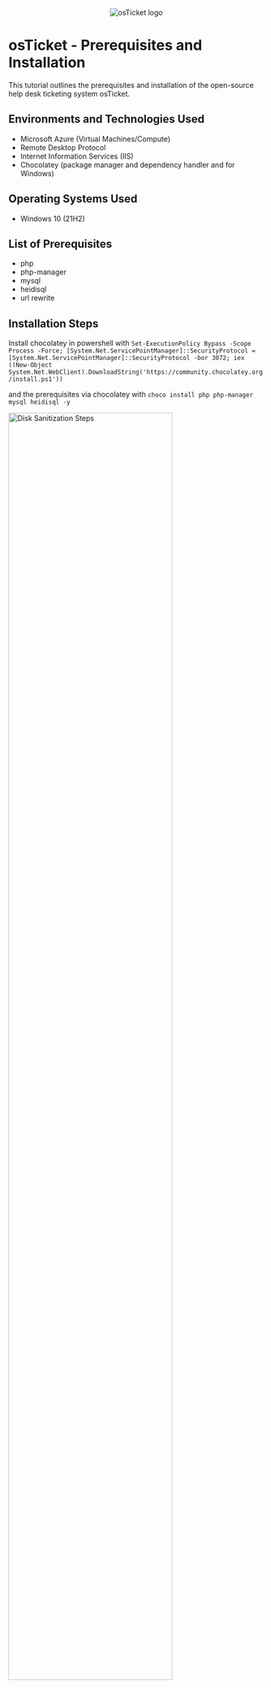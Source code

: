 <p align="center">
<img src="https://i.imgur.com/Clzj7Xs.png" alt="osTicket logo"/>
</p>

<h1>osTicket - Prerequisites and Installation</h1>
This tutorial outlines the prerequisites and installation of the open-source help desk ticketing system osTicket.<br />


<h2>Environments and Technologies Used</h2>

- Microsoft Azure (Virtual Machines/Compute)
- Remote Desktop Protocol
- Internet Information Services (IIS)
- Chocolatey (package manager and dependency handler and  for Windows)

<h2>Operating Systems Used </h2>

- Windows 10</b> (21H2)

<h2>List of Prerequisites</h2>

- php
- php-manager
- mysql
- heidisql
- url rewrite

<h2>Installation Steps</h2>

<p>
  Install chocolatey in powershell with <code>Set-ExecutionPolicy Bypass -Scope Process -Force; [System.Net.ServicePointManager]::SecurityProtocol = [System.Net.ServicePointManager]::SecurityProtocol -bor 3072; iex ((New-Object System.Net.WebClient).DownloadString('https://community.chocolatey.org/install.ps1'))</code>
</p>
  <p></p>and the prerequisites via chocolatey with <code>choco install php php-manager mysql heidisql -y</code>
</p>
<p>
<img src="https://github.com/user-attachments/assets/ca07dbcc-5d89-4b77-9a61-36c6af56533f" height="80%" width="80%" alt="Disk Sanitization Steps"/>
</p>
<br />

<p>
  Download osTicket with your desired plugns, then extract the upload folder from the archive to C:/inetpub/wwwroot/ and rename it to osticket, and finally extract your .phar plugins to osticket/include/plugins
</p>
<p>
<img src="" height="80%" width="80%" alt="Disk Sanitization Steps"/>
</p>
<br />

<p>
  Rename osticket/include/ost-sampleconfig.php to ost-config.php
</p>
<p>
<img src="" height="80%" width="80%" alt="Disk Sanitization Steps"/>
</p>
<br />

<p>
  Disable permission inheritance on ost-config.php and give full permissions to everyone. (This is for convenience during the configuration steps)
</p>
<p>
<img src="" height="80%" width="80%" alt="Disk Sanitization Steps"/>
</p>
<br />

<p>
  Register your PHP installation from within IIS
</p>
<p>
<img src="" height="80%" width="80%" alt="Disk Sanitization Steps"/>
</p>
<br />

<p>
  Enable the required PHP modules from within IIS (if you miss any then they will show during the initial setup)
</p>
<p>
<img src="" height="80%" width="80%" alt="Disk Sanitization Steps"/>
</p>
<br />

<p>
  Add osticket as a site in IIS and change the default site if you desire
</p>
<p>
<img src="" height="80%" width="80%" alt="Disk Sanitization Steps"/>
</p>
<br />

<p>
  Open your site in the web browser via your domain or loopback address
</p>
<p>
<img src="" height="80%" width="80%" alt="Disk Sanitization Steps"/>
</p>
<br />

<p>
  Fill out the intial setup forms
</p>
<p>
<img src="" height="80%" width="80%" alt="Disk Sanitization Steps"/>
</p>
<br />

<p>
  Remove write permissions to ost-config.php and set to read only
</p>
<p>
<img src="" height="80%" width="80%" alt="Disk Sanitization Steps"/>
</p>
<br />

<p>
  Delete your setup folder
</p>
<p>
<img src="" height="80%" width="80%" alt="Disk Sanitization Steps"/>
</p>
<br />
